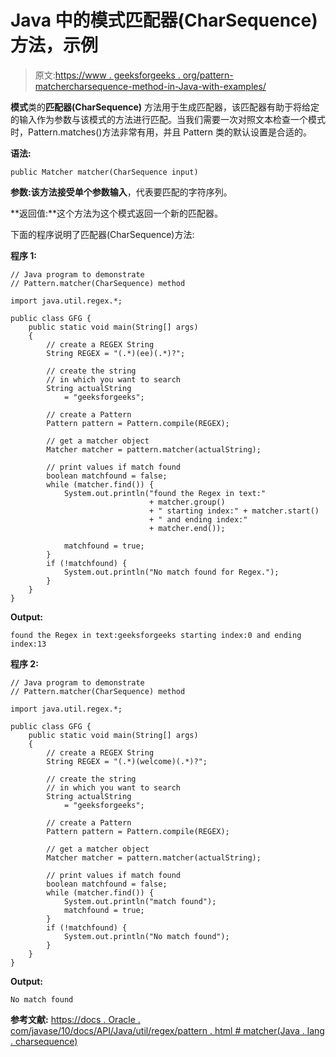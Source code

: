 # Java 中的模式匹配器(CharSequence)方法，示例

> 原文:[https://www . geeksforgeeks . org/pattern-matchercharsequence-method-in-Java-with-examples/](https://www.geeksforgeeks.org/pattern-matchercharsequence-method-in-java-with-examples/)

**模式**类的**匹配器(CharSequence)** 方法用于生成匹配器，该匹配器有助于将给定的输入作为参数与该模式的方法进行匹配。当我们需要一次对照文本检查一个模式时，Pattern.matches()方法非常有用，并且 Pattern 类的默认设置是合适的。

**语法:**

```
public Matcher matcher(CharSequence input)

```

**参数:**该方法接受单个参数**输入**，代表要匹配的字符序列。

**返回值:**这个方法为这个模式返回一个新的匹配器。

下面的程序说明了匹配器(CharSequence)方法:

**程序 1:**

```
// Java program to demonstrate
// Pattern.matcher(CharSequence) method

import java.util.regex.*;

public class GFG {
    public static void main(String[] args)
    {
        // create a REGEX String
        String REGEX = "(.*)(ee)(.*)?";

        // create the string
        // in which you want to search
        String actualString
            = "geeksforgeeks";

        // create a Pattern
        Pattern pattern = Pattern.compile(REGEX);

        // get a matcher object
        Matcher matcher = pattern.matcher(actualString);

        // print values if match found
        boolean matchfound = false;
        while (matcher.find()) {
            System.out.println("found the Regex in text:"
                               + matcher.group()
                               + " starting index:" + matcher.start()
                               + " and ending index:"
                               + matcher.end());

            matchfound = true;
        }
        if (!matchfound) {
            System.out.println("No match found for Regex.");
        }
    }
}
```

**Output:**

```
found the Regex in text:geeksforgeeks starting index:0 and ending index:13

```

**程序 2:**

```
// Java program to demonstrate
// Pattern.matcher(CharSequence) method

import java.util.regex.*;

public class GFG {
    public static void main(String[] args)
    {
        // create a REGEX String
        String REGEX = "(.*)(welcome)(.*)?";

        // create the string
        // in which you want to search
        String actualString
            = "geeksforgeeks";

        // create a Pattern
        Pattern pattern = Pattern.compile(REGEX);

        // get a matcher object
        Matcher matcher = pattern.matcher(actualString);

        // print values if match found
        boolean matchfound = false;
        while (matcher.find()) {
            System.out.println("match found");
            matchfound = true;
        }
        if (!matchfound) {
            System.out.println("No match found");
        }
    }
}
```

**Output:**

```
No match found

```

**参考文献:**
[https://docs . Oracle . com/javase/10/docs/API/Java/util/regex/pattern . html # matcher(Java . lang . charsequence)](https://docs.oracle.com/javase/10/docs/api/java/util/regex/Pattern.html#matcher(java.lang.CharSequence))